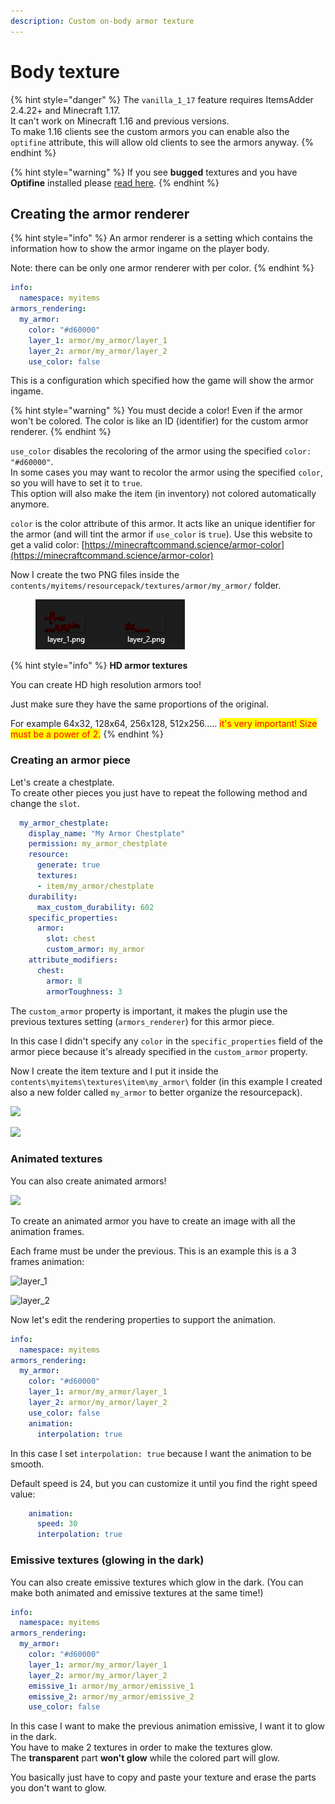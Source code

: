```yaml
---
description: Custom on-body armor texture
---
```


# Body texture

{% hint style="danger" %}
The `vanilla_1_17` feature requires ItemsAdder 2.4.22+ and Minecraft 1.17.\
It can't work on Minecraft 1.16 and previous versions.\
To make 1.16 clients see the custom armors you can enable also the `optifine` attribute, this will allow old clients to see the armors anyway.
{% endhint %}

{% hint style="warning" %}
If you see **bugged** textures and you have **Optifine** installed please [read here](../../../faq/armors-bugs/textures-broken-by-shaders-mod.md).
{% endhint %}

## Creating the armor renderer

{% hint style="info" %}
An armor renderer is a setting which contains the information how to show the armor ingame on the player body.

Note: there can be only one armor renderer with per color.
{% endhint %}

```yaml
info:
  namespace: myitems
armors_rendering:
  my_armor:
    color: "#d60000"
    layer_1: armor/my_armor/layer_1
    layer_2: armor/my_armor/layer_2
    use_color: false
```

This is a configuration which specified how the game will show the armor ingame.

{% hint style="warning" %}
You must decide a color! Even if the armor won't be colored. The color is like an ID (identifier) for the custom armor renderer.
{% endhint %}

`use_color` disables the recoloring of the armor using the specified `color: "#d60000"`.\
In some cases you may want to recolor the armor using the specified `color`, so you will have to set it to `true`.\
This option will also make the item (in inventory) not colored automatically anymore.

`color` is the color attribute of this armor. It acts like an unique identifier for the armor (and will tint the armor if `use_color` is `true`). Use this website to get a valid color: [https://minecraftcommand.science/armor-color](https://minecraftcommand.science/armor-color)

Now I create the two PNG files inside the `contents/myitems/resourcepack/textures/armor/my_armor/` folder.

<figure><img src="../../../.gitbook/assets/armor_textures_preview.png" alt=""><figcaption></figcaption></figure>

{% hint style="info" %}
**HD armor textures**

You can create HD high resolution armors too!

Just make sure they have the same proportions of the original.

For example 64x32, 128x64, 256x128, 512x256..... <mark style="color:red;">it's very important! Size must be a power of 2.</mark>
{% endhint %}

### Creating an armor piece

Let's create a chestplate.\
To create other pieces you just have to repeat the following method and change the `slot`.

```yaml
  my_armor_chestplate:
    display_name: "My Armor Chestplate"
    permission: my_armor_chestplate
    resource:
      generate: true
      textures:
      - item/my_armor/chestplate
    durability:
      max_custom_durability: 602
    specific_properties:
      armor:
        slot: chest
        custom_armor: my_armor
    attribute_modifiers:
      chest:
        armor: 8
        armorToughness: 3
```

The `custom_armor` property is important, it makes the plugin use the previous textures setting (`armors_renderer`) for this armor piece.

In this case I didn't specify any `color` in the `specific_properties` field of the armor piece because it's already specified in the `custom_armor` property.

Now I create the item texture and I put it inside the `contents\myitems\textures\item\my_armor\` folder (in this example I created also a new folder called `my_armor` to better organize the resourcepack).

![](<../../../.gitbook/assets/image (40) (1) (1).png>)

![](<../../../.gitbook/assets/image (42) (1) (1).png>)

### Animated textures

You can also create animated armors!

![](<../../../.gitbook/assets/ezgif-7-3b3a255fe802 (1).gif>)

To create an animated armor you have to create an image with all the animation frames.

Each frame must be under the previous. This is an example this is a 3 frames animation:

![layer\_1](<../../../.gitbook/assets/layer\_1 (1).png>)

![layer\_2](../../../.gitbook/assets/layer\_2.png)

Now let's edit the rendering properties to support the animation.

```yaml
info:
  namespace: myitems
armors_rendering:
  my_armor:
    color: "#d60000"
    layer_1: armor/my_armor/layer_1
    layer_2: armor/my_armor/layer_2
    use_color: false
    animation:
      interpolation: true
```

In this case I set `interpolation: true` because I want the animation to be smooth.

Default speed is 24, but you can customize it until you find the right speed value:

```yaml
    animation:
      speed: 30
      interpolation: true
```

### Emissive textures (glowing in the dark)

You can also create emissive textures which glow in the dark. (You can make both animated and emissive textures at the same time!)

```yaml
info:
  namespace: myitems
armors_rendering:
  my_armor:
    color: "#d60000"
    layer_1: armor/my_armor/layer_1
    layer_2: armor/my_armor/layer_2
    emissive_1: armor/my_armor/emissive_1
    emissive_2: armor/my_armor/emissive_2
    use_color: false
```

In this case I want to make the previous animation emissive, I want it to glow in the dark.\
You have to make 2 textures in order to make the textures glow.\
The **transparent** part **won't glow** while the colored part will glow.

You basically just have to copy and paste your texture and erase the parts you don't want to glow.
